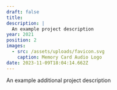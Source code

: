 ```yaml
---
draft: false
title: ‎
description: |
  An example project description
year: 2021
position: 2
images:
  - src: /assets/uploads/favicon.svg
    caption: Memory Card Audio Logo
date: 2023-11-09T18:04:14.662Z
---
```

An example additional project description

